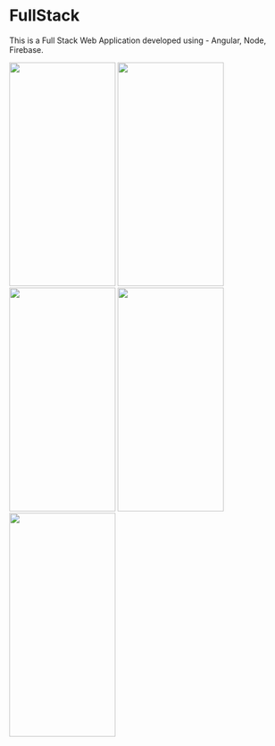 # FullStack

This is a Full Stack Web Application developed using - Angular, Node, Firebase.

<img src="https://user-images.githubusercontent.com/75776014/140769799-f95fb6ba-9a74-4ed9-90a6-34792db30f95.JPG" width="190" height="400"> <img src="https://user-images.githubusercontent.com/75776014/140769815-ab1c93f1-5a20-4435-ae30-819295f409c2.JPG" width="190" height="400">
<img src="https://user-images.githubusercontent.com/75776014/140769843-5c6876f3-cf8b-48a9-805a-515839bf3c95.JPG" width="190" height="400">
<img src="https://user-images.githubusercontent.com/75776014/140769866-a1aa2bb4-ca69-4af7-8ce9-c2b3d09e745b.JPG" width="190" height="400">
<img src="https://user-images.githubusercontent.com/75776014/140769885-ee2f424a-4eb6-4da6-b64b-7f857ec66181.JPG" width="190" height="400">


